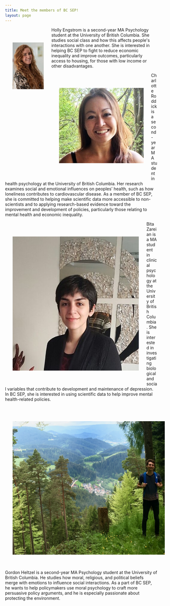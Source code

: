 ```yaml
---
title: Meet the members of BC SEP!
layout: page
---
```


<div>
    <div>
        <img src="/assets/holly.jpg" style="float:left; padding:10% 5%;"/>
    <p>Holly Engstrom is a second-year MA Psychology student at the University of British Columbia. She studies social class and how this affects people's interactions with one another. She is interested in helping BC SEP to fight to reduce economic inequality and improve outcomes, particularly access to housing, for those with low income or other disadvantages.
</p>
    </div>
    
</div>
     <div>
        <img src="/assets/charlotte_photo.jpg" style="float:left; padding:10% 5%;"/>
    <p>Charlotte Roddick is a second-year MA student in health psychology at the University of British Columbia. Her research examines social and emotional influences on peoples’ health, such as how loneliness contributes to cardiovascular disease. As a member of BC SEP, she is committed to helping make scientific data more accessible to non-scientists and to applying research-based evidence toward the improvement and development of policies, particularly those relating to mental health and economic inequality. 
</p>
    </div>  
</div>
     <div>
        <img src="/assets/bita_photo.jpg" style="float:left; padding:10% 5%;"/>
    <p>Bita Zareian is a MA student in clinical psychology at the University of British Columbia. She is interested in investigating biological and social variables that contribute to development and maintenance of depression. In BC SEP, she is interested in using scientific data to help improve mental health-related policies. 
</p>
    </div>
</div>
     <div>
        <img src="/assets/gordon_photo.png" style="float:left; padding:10% 5%;"/>
    <p>Gordon Heltzel is a second-year MA Psychology student at the University of British Columbia. He studies how moral, religious, and political beliefs merge with emotions to influence social interactions. As a part of BC SEP, he wants to help policymakers use moral psychology to craft more persuasive policy arguments, and he is especially passionate about protecting the environment. 
</p>
    </div>
